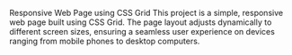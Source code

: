 Responsive Web Page using CSS Grid
This project is a simple, responsive web page built using CSS Grid.
The page layout adjusts dynamically to different screen sizes, ensuring a seamless user experience on devices ranging from mobile phones to desktop computers.
